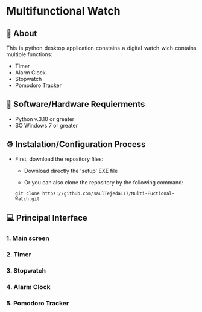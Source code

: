 # Multifunctional Watch

## 📄 About 
<p align = 'justify'>
This is python desktop application constains a digital watch wich contains multiple functions:
</p>

- Timer
- Alarm Clock
- Stopwatch
- Pomodoro Tracker

## 🔧 Software/Hardware Requierments
- Python v.3.10 or greater
- SO Windows 7 or greater

## ⚙️ Instalation/Configuration Process
- First, download the repository files:

  - Download directly the 'setup' EXE file
  
  - Or you can also clone the repository by the following command:
  
  ````
  git clone https://github.com/saulTejeda117/Multi-Fuctional-Watch.git
  ````

## 💻 Principal Interface
### 1. Main screen 

### 2. Timer 

### 3. Stopwatch 

### 4. Alarm Clock 

### 5. Pomodoro Tracker 
